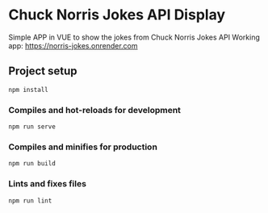 # Chuck Norris Jokes API Display

Simple APP in VUE to show the jokes from Chuck Norris Jokes API
Working app: https://norris-jokes.onrender.com

## Project setup
```
npm install
```

### Compiles and hot-reloads for development
```
npm run serve
```

### Compiles and minifies for production
```
npm run build
```

### Lints and fixes files
```
npm run lint
```
